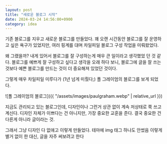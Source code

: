 ```yaml
---
layout: post
title: "새로운 블로그 시작"
date: 2024-03-24 14:56:00+0900
category: idea
---
```


기존 블로그를 지우고 새로운 블로그를 만들었다. 꽤 오랜 시간동안 블로그를 잘 운영하고 싶은 욕구가 있었지만, 여러 핑계를 대며 차일피일 블로그 구성 작업을 미뤄왔었다.

왜 그랬을까? 내게 있어서 블로그를 잘 구성하는게 매우 큰 일이라고 생각했었 던 것 같다. 블로그를 예쁘게 잘 구성하고 싶다고 생각을 오래 하다 보니, 블로그에 글을 잘 쓰는 것보다 예쁜 블로그를 만드는 것이 더 중요해져 있었던 것이다.

그렇게 매우 차일피일 미루다가 (1년 넘게 미뤘다;) 폴 그레이엄의 블로그를 보게 되었다.

![폴 그레이엄의 블로그]({{ "/assets/images/paulgraham.webp" | relative_url }})

지금도 관리되고 있는 블로그인데, 디자인이나 그런거 상관 없이 계속 저상태로 쭉 쓰고 계신다.
디자인 자체가 이쁘다는 건 아니지만, 가장 중요한 교훈을 준다. 결국 중요한 건 다른게 아니라 글이라는 것.

그래서 그냥 디자인 다 없애고 이렇게 만들었다. 테마에 img 태그 하나도 안썼음
이렇게 별거 없이 한 대신, 글을 자주 써보려고 한다
